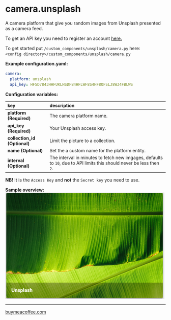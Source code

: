 # camera.unsplash

A camera platform that give you random images from Unsplash presented as a camera feed.

To get an API key you need to register an account [here.](https://unsplash.com/developers)
  
To get started put `/custom_components/unsplash/camera.py` here:  
`<config directory>/custom_components/unsplash/camera.py`  
  
**Example configuration.yaml:**

```yaml
camera:
  platform: unsplash
  api_key: HFSD7843HHFUKLHSDF84HFLWF8S4HF8OFSLJ8W34FBLWS
```

**Configuration variables:**  

key | description  
:--- | :---  
**platform (Required)** | The camera platform name.  
**api_key (Required)** | Your Unsplash access key.
**collection_id (Optional)** | Limit the picture to a collection.
**name (Optional)** | Set the a custom name for the platform entity.
**interval (Optional)** | The interval in minutes to fetch new imgages, defaults to `10`, due to API limits this should never be less then `2`.

**NB!** It is the `Access Key` and **not** the `Secret key` you need to use.

**Sample overview:**\
![example](example.png)

***

[buymeacoffee.com](https://www.buymeacoffee.com/ludeeus)